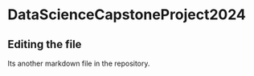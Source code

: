 # DataScienceCapstoneProject2024

## Editing the file

Its another markdown file in the repository.
